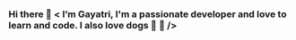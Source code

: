 ### Hi there 👋  < I’m Gayatri, I'm a passionate developer and love to learn and code. I also love dogs :dog: :paw_prints: />


<!--
**GayatriArora/GayatriArora** is a ✨ _special_ ✨ repository because its `README.md` (this file) appears on your GitHub profile.

